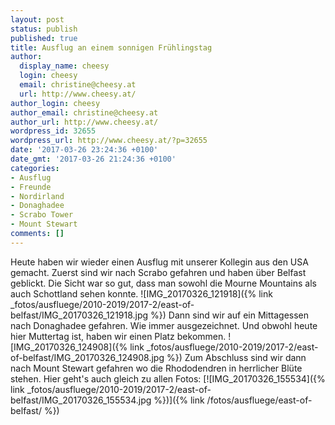 ```yaml
---
layout: post
status: publish
published: true
title: Ausflug an einem sonnigen Frühlingstag
author:
  display_name: cheesy
  login: cheesy
  email: christine@cheesy.at
  url: http://www.cheesy.at/
author_login: cheesy
author_email: christine@cheesy.at
author_url: http://www.cheesy.at/
wordpress_id: 32655
wordpress_url: http://www.cheesy.at/?p=32655
date: '2017-03-26 23:24:36 +0100'
date_gmt: '2017-03-26 21:24:36 +0100'
categories:
- Ausflug
- Freunde
- Nordirland
- Donaghadee
- Scrabo Tower
- Mount Stewart
comments: []
---
```

Heute haben wir wieder einen Ausflug mit unserer Kollegin aus den USA gemacht. Zuerst sind wir nach Scrabo gefahren und haben über Belfast geblickt. Die Sicht war so gut, dass man sowohl die Mourne Mountains als auch Schottland sehen konnte.
![IMG_20170326_121918]({% link _fotos/ausfluege/2010-2019/2017-2/east-of-belfast/IMG_20170326_121918.jpg %})
Dann sind wir auf ein Mittagessen nach Donaghadee gefahren. Wie immer ausgezeichnet. Und obwohl heute hier Muttertag ist, haben wir einen Platz bekommen.
![IMG_20170326_124908]({% link _fotos/ausfluege/2010-2019/2017-2/east-of-belfast/IMG_20170326_124908.jpg %})
Zum Abschluss sind wir dann nach Mount Stewart gefahren wo die Rhododendren in herrlicher Blüte stehen. Hier geht's auch gleich zu allen Fotos:
[![IMG_20170326_155534]({% link _fotos/ausfluege/2010-2019/2017-2/east-of-belfast/IMG_20170326_155534.jpg %})]({% link /fotos/ausfluege/east-of-belfast/ %})
